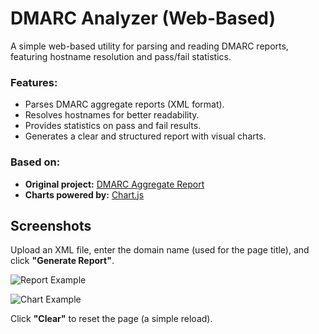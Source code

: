 # DMARC Analyzer (Web-Based)

A simple web-based utility for parsing and reading DMARC reports, featuring hostname resolution and pass/fail statistics.

### Features:
- Parses DMARC aggregate reports (XML format).  
- Resolves hostnames for better readability.  
- Provides statistics on pass and fail results.  
- Generates a clear and structured report with visual charts.  

### Based on:
- **Original project:** [DMARC Aggregate Report](https://github.com/Leproide/DMARC-Aggregate-Report)  
- **Charts powered by:** [Chart.js](https://github.com/chartjs)  

## Screenshots

Upload an XML file, enter the domain name (used for the page title), and click **"Generate Report"**.

![Report Example](https://github.com/user-attachments/assets/82c97ae3-533c-46f1-9711-a0a60d1c66f3)  

![Chart Example](https://github.com/user-attachments/assets/9a074181-a1d9-468c-88ca-13572f8519ae)  

Click **"Clear"** to reset the page (a simple reload).  
